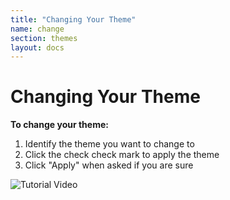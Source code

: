 ```yaml
---
title: "Changing Your Theme"
name: change
section: themes
layout: docs
---
```


# Changing Your Theme

**To change your theme:**

1. Identify the theme you want to change to
2. Click the <span class="material-icons">check</span> check mark to apply the theme
3. Click "Apply" when asked if you are sure

![Tutorial Video](https://i.imgur.com/n6ygED5.gif)